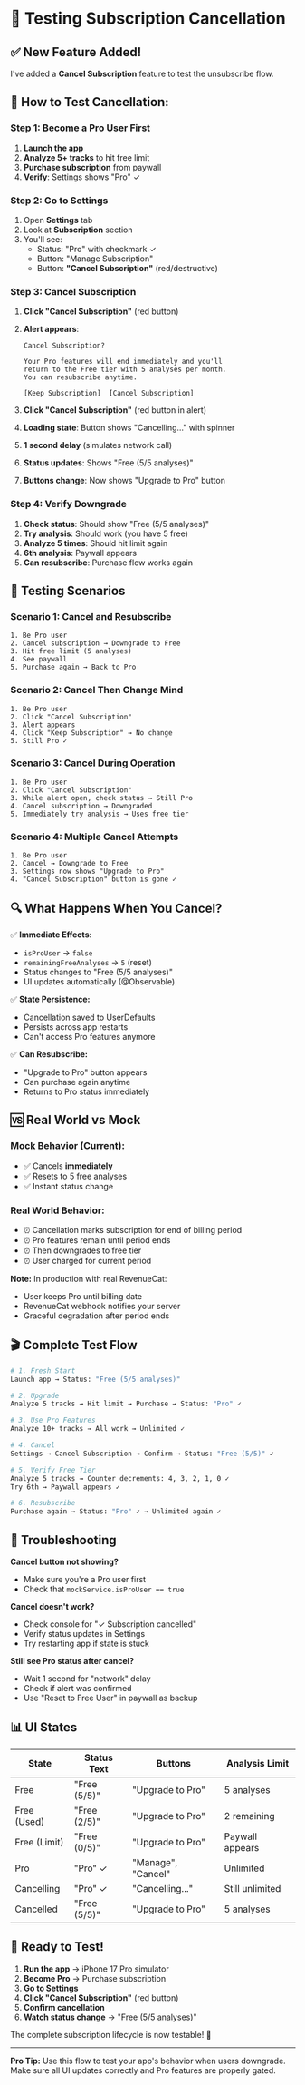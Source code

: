 # 🔴 Testing Subscription Cancellation

## ✅ New Feature Added!

I've added a **Cancel Subscription** feature to test the unsubscribe flow.

## 📱 How to Test Cancellation:

### Step 1: Become a Pro User First

1. **Launch the app**
2. **Analyze 5+ tracks** to hit free limit
3. **Purchase subscription** from paywall
4. **Verify**: Settings shows "Pro" ✓

### Step 2: Go to Settings

1. Open **Settings** tab
2. Look at **Subscription** section
3. You'll see:
   - Status: "Pro" with checkmark ✓
   - Button: "Manage Subscription"
   - Button: **"Cancel Subscription"** (red/destructive)

### Step 3: Cancel Subscription

1. **Click "Cancel Subscription"** (red button)
2. **Alert appears**:
   ```
   Cancel Subscription?
   
   Your Pro features will end immediately and you'll 
   return to the Free tier with 5 analyses per month. 
   You can resubscribe anytime.
   
   [Keep Subscription]  [Cancel Subscription]
   ```

3. **Click "Cancel Subscription"** (red button in alert)
4. **Loading state**: Button shows "Cancelling..." with spinner
5. **1 second delay** (simulates network call)
6. **Status updates**: Shows "Free (5/5 analyses)"
7. **Buttons change**: Now shows "Upgrade to Pro" button

### Step 4: Verify Downgrade

1. **Check status**: Should show "Free (5/5 analyses)"
2. **Try analysis**: Should work (you have 5 free)
3. **Analyze 5 times**: Should hit limit again
4. **6th analysis**: Paywall appears
5. **Can resubscribe**: Purchase flow works again

## 🎯 Testing Scenarios

### Scenario 1: Cancel and Resubscribe
```
1. Be Pro user
2. Cancel subscription → Downgrade to Free
3. Hit free limit (5 analyses)
4. See paywall
5. Purchase again → Back to Pro
```

### Scenario 2: Cancel Then Change Mind
```
1. Be Pro user
2. Click "Cancel Subscription"
3. Alert appears
4. Click "Keep Subscription" → No change
5. Still Pro ✓
```

### Scenario 3: Cancel During Operation
```
1. Be Pro user
2. Click "Cancel Subscription"
3. While alert open, check status → Still Pro
4. Cancel subscription → Downgraded
5. Immediately try analysis → Uses free tier
```

### Scenario 4: Multiple Cancel Attempts
```
1. Be Pro user
2. Cancel → Downgrade to Free
3. Settings now shows "Upgrade to Pro"
4. "Cancel Subscription" button is gone ✓
```

## 🔍 What Happens When You Cancel?

✅ **Immediate Effects:**
- `isProUser` → `false`
- `remainingFreeAnalyses` → `5` (reset)
- Status changes to "Free (5/5 analyses)"
- UI updates automatically (@Observable)

✅ **State Persistence:**
- Cancellation saved to UserDefaults
- Persists across app restarts
- Can't access Pro features anymore

✅ **Can Resubscribe:**
- "Upgrade to Pro" button appears
- Can purchase again anytime
- Returns to Pro status immediately

## 🆚 Real World vs Mock

### Mock Behavior (Current):
- ✅ Cancels **immediately**
- ✅ Resets to 5 free analyses
- ✅ Instant status change

### Real World Behavior:
- ⏰ Cancellation marks subscription for end of billing period
- ⏰ Pro features remain until period ends
- ⏰ Then downgrades to free tier
- ⏰ User charged for current period

**Note:** In production with real RevenueCat:
- User keeps Pro until billing date
- RevenueCat webhook notifies your server
- Graceful degradation after period ends

## 🎬 Complete Test Flow

```bash
# 1. Fresh Start
Launch app → Status: "Free (5/5 analyses)"

# 2. Upgrade
Analyze 5 tracks → Hit limit → Purchase → Status: "Pro" ✓

# 3. Use Pro Features
Analyze 10+ tracks → All work → Unlimited ✓

# 4. Cancel
Settings → Cancel Subscription → Confirm → Status: "Free (5/5)" ✓

# 5. Verify Free Tier
Analyze 5 tracks → Counter decrements: 4, 3, 2, 1, 0 ✓
Try 6th → Paywall appears ✓

# 6. Resubscribe
Purchase again → Status: "Pro" ✓ → Unlimited again ✓
```

## 🐛 Troubleshooting

**Cancel button not showing?**
- Make sure you're a Pro user first
- Check that `mockService.isProUser == true`

**Cancel doesn't work?**
- Check console for "✓ Subscription cancelled"
- Verify status updates in Settings
- Try restarting app if state is stuck

**Still see Pro status after cancel?**
- Wait 1 second for "network" delay
- Check if alert was confirmed
- Use "Reset to Free User" in paywall as backup

## 📊 UI States

| State | Status Text | Buttons | Analysis Limit |
|-------|-------------|---------|----------------|
| Free | "Free (5/5)" | "Upgrade to Pro" | 5 analyses |
| Free (Used) | "Free (2/5)" | "Upgrade to Pro" | 2 remaining |
| Free (Limit) | "Free (0/5)" | "Upgrade to Pro" | Paywall appears |
| Pro | "Pro" ✓ | "Manage", "Cancel" | Unlimited |
| Cancelling | "Pro" ✓ | "Cancelling..." | Still unlimited |
| Cancelled | "Free (5/5)" | "Upgrade to Pro" | 5 analyses |

## 🎉 Ready to Test!

1. **Run the app** → iPhone 17 Pro simulator
2. **Become Pro** → Purchase subscription
3. **Go to Settings**
4. **Click "Cancel Subscription"** (red button)
5. **Confirm cancellation**
6. **Watch status change** → "Free (5/5 analyses)"

The complete subscription lifecycle is now testable! 🚀

---

**Pro Tip:** Use this flow to test your app's behavior when users downgrade. Make sure all UI updates correctly and Pro features are properly gated.
